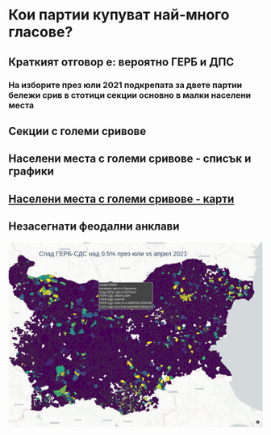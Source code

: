 # Кои партии купуват най-много гласове? 
## Краткият отговор е: вероятно ГЕРБ и ДПС 
### На изборите през юли 2021 подкрепата за двете партии бележи срив в стотици секции основно в малки населени места


## Секции с големи сривове

## Населени места с големи сривове - списък и графики

## [Населени места с големи сривове - карти](./maps.md)

## Незасегнати феодални анклави


![спадове ГЕРБ](./../../assets/gerb_spad_karta.png)
